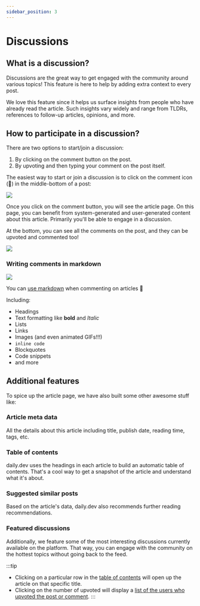 ```yaml
---
sidebar_position: 3
---
```


# Discussions

## What is a discussion?

Discussions are the great way to get engaged with the community around various topics! This feature is here to help by adding extra context to every post. 

We love this feature since it helps us surface insights from people who have already read the article. Such insights vary widely and range from TLDRs, references to follow-up articles, opinions, and more.

## How to participate in a discussion?

There are two options to start/join a discussion:
1. By clicking on the comment button on the post.
2. By upvoting and then typing your comment on the post itself.

The easiest way to start or join a discussion is to click on the comment icon (💬) in the middle-bottom of a post:

![](https://daily-now-res.cloudinary.com/image/upload/v1636467897/docs/discussions.svg)

Once you click on the comment button, you will see the article page. On this page, you can benefit from system-generated and user-generated content about this article. Primarily you'll be able to engage in a discussion. 

At the bottom, you can see all the comments on the post, and they can be upvoted and commented too!

![](https://daily-now-res.cloudinary.com/image/upload/v1636467897/docs/disc3.svg)

### Writing comments in markdown

![](https://daily-now-res.cloudinary.com/image/upload/v1638377179/docs/daily.dev_-_Markdown.png)

You can [use markdown](https://changelog.daily.dev/markdown-support-215342) when commenting on articles 🎉 

Including: 
* Headings 
* Text formatting like **bold** and *Italic*
* Lists 
* Links
* Images (and even animated GIFs!!!)
* `inline code`
* Blockquotes   
* Code snippets
* and more

## Additional features

To spice up the article page, we have also built some other awesome stuff like:

### Article meta data

All the details about this article including title, publish date, reading time, tags, etc.

### Table of contents

daily.dev uses the headings in each article to build an automatic table of contents. That's a cool way to get a snapshot of the article and understand what it's about. 

### Suggested similar posts

Based on the article's data, daily.dev also recommends further reading recommendations. 

### Featured discussions

Additionally, we feature some of the most interesting discussions currently available on the platform. That way, you can engage with the community on the hottest topics without going back to the feed.

:::tip
* Clicking on a particular row in the [table of contents](https://app.daily.dev/posts/dfK6hCNTe) will open up the article on that specific title. 
* Clicking on the number of upvoted will display a [list of the users who upvoted the post or comment](https://app.daily.dev/posts/UmneP_B6O).
:::
